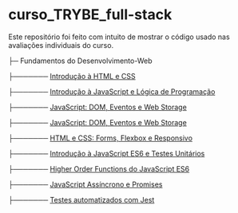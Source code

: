 # curso_TRYBE_full-stack

Este repositório foi feito com intuito de mostrar o código usado nas avaliações individuais do curso.


  ├─ Fundamentos do Desenvolvimento-Web
  
  ├─────── [Introdução à HTML e CSS](https://github.com/LeonardoJosedaSilveira/curso-TRYBE-full-stack/tree/main/Fundamentos-do-Desenvolvimento-Web/01-project-lessons-learned)

  ├─────── [Introdução à JavaScript e Lógica de Programação](https://github.com/LeonardoJosedaSilveira/curso-TRYBE-full-stack/tree/main/Fundamentos-do-Desenvolvimento-Web/02-project-playground-functions)
  
  ├─────── [JavaScript: DOM, Eventos e Web Storage](https://github.com/LeonardoJosedaSilveira/curso-TRYBE-full-stack/tree/main/Fundamentos-do-Desenvolvimento-Web/03-project-pixels-art)
  
  ├─────── [JavaScript: DOM, Eventos e Web Storage](https://github.com/LeonardoJosedaSilveira/curso-TRYBE-full-stack/tree/main/Fundamentos-do-Desenvolvimento-Web/04-project-todo-list)
  
  ├─────── [HTML e CSS: Forms, Flexbox e Responsivo](https://github.com/LeonardoJosedaSilveira/curso-TRYBE-full-stack/tree/main/Fundamentos-do-Desenvolvimento-Web/05-block06-project-facebook-signup)
  
  ├─────── [Introdução à JavaScript ES6 e Testes Unitários](https://github.com/LeonardoJosedaSilveira/curso-TRYBE-full-stack/tree/main/Fundamentos-do-Desenvolvimento-Web/06-project-js-unit-tests)
  
  ├─────── [Higher Order Functions do JavaScript ES6](https://github.com/LeonardoJosedaSilveira/curso-TRYBE-full-stack/tree/main/Fundamentos-do-Desenvolvimento-Web/07-project-zoo-functions)
  
  ├─────── [JavaScript Assíncrono e Promises](https://github.com/LeonardoJosedaSilveira/curso-TRYBE-full-stack/tree/main/Fundamentos-do-Desenvolvimento-Web/08-project-shopping-cart)
  
  ├─────── [Testes automatizados com Jest](./Fundamentos-do-Desenvolvimento-Web/09-project-jest)








  <!-- ├─────── [aaaaaaaaaa](bbbbbbbbbb) -->
